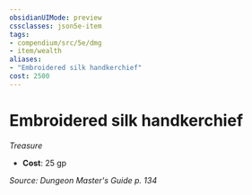```yaml
---
obsidianUIMode: preview
cssclasses: json5e-item
tags:
- compendium/src/5e/dmg
- item/wealth
aliases: 
- "Embroidered silk handkerchief"
cost: 2500
---
```

# Embroidered silk handkerchief
*Treasure*  

- **Cost**: 25 gp

*Source: Dungeon Master's Guide p. 134*